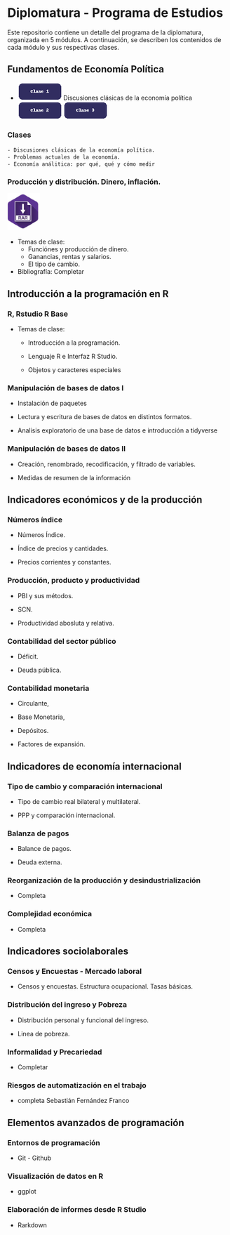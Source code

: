 # Diplomatura - Programa de Estudios

Este repositorio contiene un detalle del programa de la diplomatura, organizada en 5 módulos. A continuación, se describen los contenidos de cada módulo y sus respectivas clases.

## Fundamentos de Economía Política
- [![Download](assets/images/boton_clase1.png)](M1_C1.rar) Discusiones clásicas de la economía política
[![Download](assets/images/boton_clase2.png)](M1_C2.rar)
[![Download](assets/images/boton_clase3.png)](M1_C3.rar)

### Clases
    - Discusiones clásicas de la economía política.
    - Problemas actuales de la economía.
    - Economía análitica: por qué, qué y cómo medir

### Producción y distribución. Dinero, inflación.

![](assets/images/descarga.png)

-   Temas de clase:
    -   Funciónes y producción de dinero.
    -   Ganancias, rentas y salarios.
    -   El tipo de cambio.
-   Bibliografía: Completar

## Introducción a la programación en R

### R, Rstudio R Base

-   Temas de clase:

    -   Introducción a la programación.

    -   Lenguaje R e Interfaz R Studio.

    -   Objetos y caracteres especiales

### Manipulación de bases de datos I

-   Instalación de paquetes

-   Lectura y escritura de bases de datos en distintos formatos.

-   Analisis exploratorio de una base de datos e introducción a tidyverse

### Manipulación de bases de datos II

-    Creación, renombrado, recodificación, y filtrado de variables.

-   Medidas de resumen de la información

## Indicadores económicos y de la producción

### Números índice

-   Números Índice.

-   Índice de precios y cantidades.

-   Precios corrientes y constantes.

### Producción, producto y productividad

-   PBI y sus métodos.

-   SCN.

-   Productividad abosluta y relativa.

### Contabilidad del sector público

-   Déficit.

-   Deuda pública.

### Contabilidad monetaria

-   Circulante,

-   Base Monetaria,

-   Depósitos.

-   Factores de expansión.

## Indicadores de economía internacional

### Tipo de cambio y comparación internacional

-   Tipo de cambio real bilateral y multilateral.

-   PPP y comparación internacional.

### Balanza de pagos

-   Balance de pagos.

-   Deuda externa.

### Reorganización de la producción y desindustrialización

-   Completa

### Complejidad económica

-   Completa

## Indicadores sociolaborales

### Censos y Encuestas - Mercado laboral

-   Censos y encuestas. Estructura ocupacional. Tasas básicas.

### Distribución del ingreso y Pobreza

-   Distribución personal y funcional del ingreso.

-   Linea de pobreza.

### Informalidad y Precariedad

-   Completar

### Riesgos de automatización en el trabajo

-   completa Sebastián Fernández Franco

## Elementos avanzados de programación

### Entornos de programación

-   Git - Github

### Visualización de datos en R

-   ggplot

### Elaboración de informes desde R Studio

-   Rarkdown
